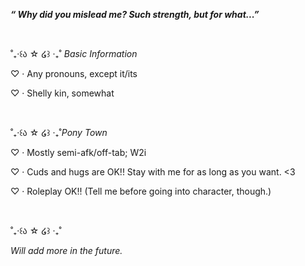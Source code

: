 <b><i>“ Why did you mislead me? Such strength, but for what...” </b></i>

<br>

˚₊‧꒰ა ☆ ໒꒱ ‧₊˚ <i>Basic Information</i>

♡ · Any pronouns, except it/its

♡ · Shelly kin, somewhat

<br>

˚₊‧꒰ა ☆ ໒꒱ ‧₊˚<i>Pony Town</i>

♡ · Mostly semi-afk/off-tab; W2i

♡ · Cuds and hugs are OK!! Stay with me for as long as you want. <3

♡ · Roleplay OK!! (Tell me before going into character, though.)

<br> 

˚₊‧꒰ა ☆ ໒꒱ ‧₊˚

<i>Will add more in the future.</i>
